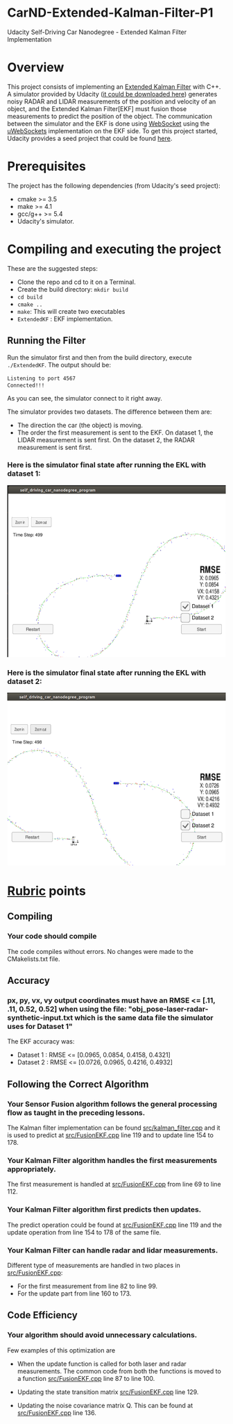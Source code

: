 # CarND-Extended-Kalman-Filter-P1
Udacity Self-Driving Car Nanodegree - Extended Kalman Filter Implementation

# Overview
This project consists of implementing an [Extended Kalman Filter](https://en.wikipedia.org/wiki/Extended_Kalman_filter) with C++. A simulator provided by Udacity ([it could be downloaded here](https://github.com/udacity/self-driving-car-sim/releases)) generates noisy RADAR and LIDAR measurements of the position and velocity of an object, and the Extended Kalman Filter[EKF] must fusion those measurements to predict the position of the object. The communication between the simulator and the EKF is done using [WebSocket](https://en.wikipedia.org/wiki/WebSocket) using the [uWebSockets](https://github.com/uNetworking/uWebSockets) implementation on the EKF side.
To get this project started, Udacity provides a seed project that could be found [here](https://github.com/udacity/CarND-Extended-Kalman-Filter-Project).

# Prerequisites

The project has the following dependencies (from Udacity's seed project):

- cmake >= 3.5
- make >= 4.1
- gcc/g++ >= 5.4
- Udacity's simulator.


# Compiling and executing the project

These are the suggested steps:

- Clone the repo and cd to it on a Terminal.
- Create the build directory: `mkdir build`
- `cd build`
- `cmake ..`
- `make`: This will create two executables
- `ExtendedKF` : EKF implementation.
 
## Running the Filter

Run the simulator first and then from the build directory, execute `./ExtendedKF`. The output should be:

```
Listening to port 4567
Connected!!!
```
As you can see, the simulator connect to it right away.

The simulator provides two datasets. The difference between them are:

- The direction the car (the object) is moving.
- The order the first measurement is sent to the EKF. On dataset 1, the LIDAR measurement is sent first. On the dataset 2, the RADAR measurement is sent first.

### Here is the simulator final state after running the EKL with dataset 1:

![Simulator with dataset 1](images/Dataset1.png)

### Here is the simulator final state after running the EKL with dataset 2:

![Simulator with dataset 1](images/Dataset2.png)

# [Rubric](https://review.udacity.com/#!/rubrics/748/view) points

## Compiling

### Your code should compile

The code compiles without errors. No changes were made to the CMakelists.txt file.

## Accuracy

### px, py, vx, vy output coordinates must have an RMSE <= [.11, .11, 0.52, 0.52] when using the file: "obj_pose-laser-radar-synthetic-input.txt which is the same data file the simulator uses for Dataset 1"

The EKF accuracy was:

- Dataset 1 : RMSE <= [0.0965, 0.0854, 0.4158, 0.4321]
- Dataset 2 : RMSE <= [0.0726, 0.0965, 0.4216, 0.4932]

## Following the Correct Algorithm

### Your Sensor Fusion algorithm follows the general processing flow as taught in the preceding lessons.

The Kalman filter implementation can be found [src/kalman_filter.cpp](./src/kalman_filter.cpp) and it is used to predict at [src/FusionEKF.cpp](./src/kalman_filter.cpp#L119) line 119 and to update line 154 to 178.

### Your Kalman Filter algorithm handles the first measurements appropriately.

The first measurement is handled at [src/FusionEKF.cpp](./src/kalman_filter.cpp#L61) from line 69 to line 112.

### Your Kalman Filter algorithm first predicts then updates.

The predict operation could be found at [src/FusionEKF.cpp](./src/kalman_filter.cpp#L119) line 119 and the update operation from line 154 to 178 of the same file.

### Your Kalman Filter can handle radar and lidar measurements.

Different type of measurements are handled in two places in [src/FusionEKF.cpp](./src/kalman_filter.cpp):

- For the first measurement from line 82 to line 99.
- For the update part from line 160 to 173.

## Code Efficiency

### Your algorithm should avoid unnecessary calculations.

Few examples of this optimization are

* When the update function is called for both laser and radar measurements. The common code from both the functions is moved to a function  [src/FusionEKF.cpp](./src/kalman_filter.cpp#L87) line 87 to line 100.

* Updating the state transition matrix [src/FusionEKF.cpp](./src/kalman_filter.cpp#L129) line 129.

* Updating the noise covariance matrix Q. This can be found at [src/FusionEKF.cpp](./src/kalman_filter.cpp#L136) line 136.



